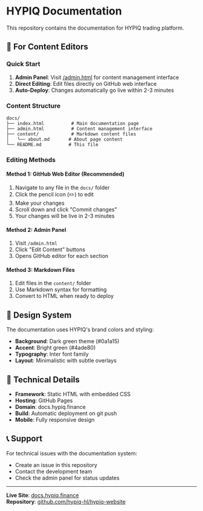 # HYPIQ Documentation

This repository contains the documentation for HYPIQ trading platform.

## 📝 For Content Editors

### Quick Start
1. **Admin Panel**: Visit [/admin.html](./admin.html) for content management interface
2. **Direct Editing**: Edit files directly on GitHub web interface
3. **Auto-Deploy**: Changes automatically go live within 2-3 minutes

### Content Structure
```
docs/
├── index.html          # Main documentation page
├── admin.html          # Content management interface  
├── content/            # Markdown content files
│   └── about.md       # About page content
└── README.md          # This file
```

### Editing Methods

#### Method 1: GitHub Web Editor (Recommended)
1. Navigate to any file in the `docs/` folder
2. Click the pencil icon (✏️) to edit
3. Make your changes
4. Scroll down and click "Commit changes"
5. Your changes will be live in 2-3 minutes

#### Method 2: Admin Panel
1. Visit `/admin.html` 
2. Click "Edit Content" buttons
3. Opens GitHub editor for each section

#### Method 3: Markdown Files
1. Edit files in the `content/` folder
2. Use Markdown syntax for formatting
3. Convert to HTML when ready to deploy

## 🎨 Design System

The documentation uses HYPIQ's brand colors and styling:
- **Background**: Dark green theme (#0a1a15)
- **Accent**: Bright green (#4ade80)  
- **Typography**: Inter font family
- **Layout**: Minimalistic with subtle overlays

## 🚀 Technical Details

- **Framework**: Static HTML with embedded CSS
- **Hosting**: GitHub Pages
- **Domain**: docs.hypiq.finance
- **Build**: Automatic deployment on git push
- **Mobile**: Fully responsive design

## 📞 Support

For technical issues with the documentation system:
- Create an issue in this repository
- Contact the development team
- Check the admin panel for status updates

---

**Live Site**: [docs.hypiq.finance](https://docs.hypiq.finance)  
**Repository**: [github.com/hypiq-hl/hypiq-website](https://github.com/hypiq-hl/hypiq-website)